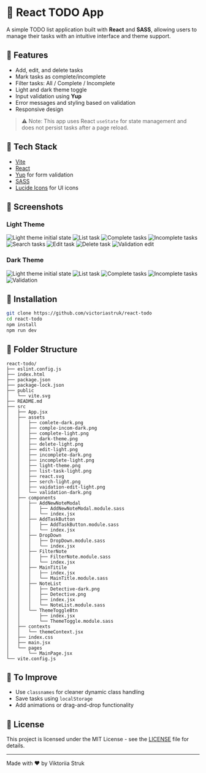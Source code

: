 # 📝 React TODO App

A simple TODO list application built with **React** and **SASS**, allowing users to manage their tasks with an intuitive interface and theme support.

## 🌟 Features

- Add, edit, and delete tasks
- Mark tasks as complete/incomplete
- Filter tasks: All / Complete / Incomplete
- Light and dark theme toggle
- Input validation using **Yup**
- Error messages and styling based on validation
- Responsive design

> ⚠️ Note: This app uses React `useState` for state management and does not persist tasks after a page reload.

## 🚀 Tech Stack

- [Vite](https://vite.dev/)
- [React](https://reactjs.org/)
- [Yup](https://github.com/jquense/yup) for form validation
- [SASS](https://sass-lang.com/)
- [Lucide Icons](https://lucide.dev/) for UI icons

## 📸 Screenshots

### Light Theme

![Light theme initial state](./src/assets/light-theme.png)
![List task](./src/assets/list-task-light.png)
![Complete tasks](./src/assets/complete-light.png)
![Incomplete tasks](./src/assets/incomplete-light.png)
![Search tasks](./src/assets/serch-light.png)
![Edit task](./src/assets/edit-light.png)
![Delete task](./src/assets/delete-light.png)
![Validation edit](./src/assets/vaidation-edit-light.png)

### Dark Theme

![Light theme initial state](./src/assets/dark-theme.png)
![List task](./src/assets/comple-incom-dark.png)
![Complete tasks](./src/assets/comlete-dark.png)
![Incomplete tasks](./src/assets/incomplete-dark.png)
![Validation](./src/assets/validation-dark.png)

## 🔧 Installation

```bash
git clone https://github.com/victoriastruk/react-todo
cd react-todo
npm install
npm run dev
```

## 📁 Folder Structure

```
react-todo/
├── eslint.config.js
├── index.html
├── package.json
├── package-lock.json
├── public
│   └── vite.svg
├── README.md
├── src
│   ├── App.jsx
│   ├── assets
│   │   ├── comlete-dark.png
│   │   ├── comple-incom-dark.png
│   │   ├── complete-light.png
│   │   ├── dark-theme.png
│   │   ├── delete-light.png
│   │   ├── edit-light.png
│   │   ├── incomplete-dark.png
│   │   ├── incomplete-light.png
│   │   ├── light-theme.png
│   │   ├── list-task-light.png
│   │   ├── react.svg
│   │   ├── serch-light.png
│   │   ├── vaidation-edit-light.png
│   │   └── validation-dark.png
│   ├── components
│   │   ├── AddNewNoteModal
│   │   │   ├── AddNewNoteModal.module.sass
│   │   │   └── index.jsx
│   │   ├── AddTaskButton
│   │   │   ├── AddTaskButton.module.sass
│   │   │   └── index.jsx
│   │   ├── DropDown
│   │   │   ├── DropDown.module.sass
│   │   │   └── index.jsx
│   │   ├── FilterNote
│   │   │   ├── FilterNote.module.sass
│   │   │   └── index.jsx
│   │   ├── MainTitile
│   │   │   ├── index.jsx
│   │   │   └── MainTitle.module.sass
│   │   ├── NoteList
│   │   │   ├── Detective-dark.png
│   │   │   ├── Detective.png
│   │   │   ├── index.jsx
│   │   │   └── NoteList.module.sass
│   │   └── ThemeToggleBtn
│   │       ├── index.jsx
│   │       └── ThemeToggle.module.sass
│   ├── contexts
│   │   └── themeContext.jsx
│   ├── index.css
│   ├── main.jsx
│   └── pages
│       └── MainPage.jsx
└── vite.config.js
```

## 📌 To Improve

- Use `classnames` for cleaner dynamic class handling
- Save tasks using `localStorage`
- Add animations or drag-and-drop functionality

## 📜 License

This project is licensed under the MIT License - see the [LICENSE](LICENSE) file for details.

---

Made with ❤️ by Viktoriia Struk
